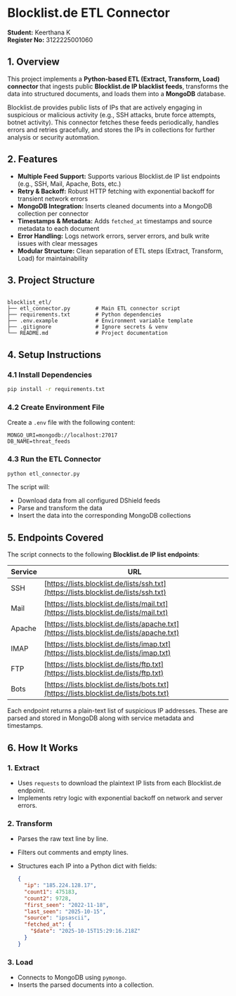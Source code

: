 # Blocklist.de ETL Connector

**Student:** Keerthana K <br>
**Register No:** 3122225001060

## 1. Overview

This project implements a **Python-based ETL (Extract, Transform, Load) connector** that ingests public **Blocklist.de IP blacklist feeds**, transforms the data into structured documents, and loads them into a **MongoDB** database.

Blocklist.de provides public lists of IPs that are actively engaging in suspicious or malicious activity (e.g., SSH attacks, brute force attempts, botnet activity). This connector fetches these feeds periodically, handles errors and retries gracefully, and stores the IPs in collections for further analysis or security automation.

## 2. Features

- **Multiple Feed Support:** Supports various Blocklist.de IP list endpoints (e.g., SSH, Mail, Apache, Bots, etc.)  
- **Retry & Backoff:** Robust HTTP fetching with exponential backoff for transient network errors  
- **MongoDB Integration:** Inserts cleaned documents into a MongoDB collection per connector  
- **Timestamps & Metadata:** Adds `fetched_at` timestamps and source metadata to each document  
- **Error Handling:** Logs network errors, server errors, and bulk write issues with clear messages  
- **Modular Structure:** Clean separation of ETL steps (Extract, Transform, Load) for maintainability

## 3. Project Structure

```

blocklist_etl/
├── etl_connector.py        # Main ETL connector script
├── requirements.txt        # Python dependencies
├── .env.example            # Environment variable template
├── .gitignore              # Ignore secrets & venv
└── README.md               # Project documentation
````

## 4. Setup Instructions

### 4.1 Install Dependencies
```bash
pip install -r requirements.txt
```

### 4.2 Create Environment File
Create a `.env` file with the following content:

```
MONGO_URI=mongodb://localhost:27017
DB_NAME=threat_feeds
```

### 4.3 Run the ETL Connector

```bash
python etl_connector.py
```

The script will:

* Download data from all configured DShield feeds
* Parse and transform the data
* Insert the data into the corresponding MongoDB collections

## 5. Endpoints Covered

The script connects to the following **Blocklist.de IP list endpoints**:

| Service | URL                                                                                        |
| ------- | ------------------------------------------------------------------------------------------ |
| SSH     | [https://lists.blocklist.de/lists/ssh.txt](https://lists.blocklist.de/lists/ssh.txt)       |
| Mail    | [https://lists.blocklist.de/lists/mail.txt](https://lists.blocklist.de/lists/mail.txt)     |
| Apache  | [https://lists.blocklist.de/lists/apache.txt](https://lists.blocklist.de/lists/apache.txt) |
| IMAP    | [https://lists.blocklist.de/lists/imap.txt](https://lists.blocklist.de/lists/imap.txt)     |
| FTP     | [https://lists.blocklist.de/lists/ftp.txt](https://lists.blocklist.de/lists/ftp.txt)       |
| Bots    | [https://lists.blocklist.de/lists/bots.txt](https://lists.blocklist.de/lists/bots.txt)     |

Each endpoint returns a plain-text list of suspicious IP addresses. These are parsed and stored in MongoDB along with service metadata and timestamps.

## 6. How It Works

### 1. **Extract**

* Uses `requests` to download the plaintext IP lists from each Blocklist.de endpoint.
* Implements retry logic with exponential backoff on network and server errors.

### 2. **Transform**

* Parses the raw text line by line.
* Filters out comments and empty lines.
* Structures each IP into a Python dict with fields:

  ```json
  {
    "ip": "185.224.128.17",
    "count1": 475183,
    "count2": 9728,
    "first_seen": "2022-11-18",
    "last_seen": "2025-10-15",
    "source": "ipsascii",
    "fetched_at": {
      "$date": "2025-10-15T15:29:16.218Z"
    }
  }
  
  ```




### 3. **Load**

* Connects to MongoDB using `pymongo`.
* Inserts the parsed documents into a collection. 
